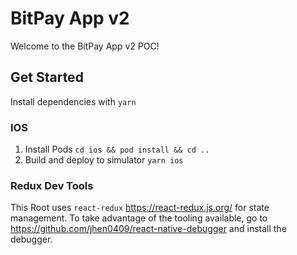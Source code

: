 # BitPay App v2

Welcome to the BitPay App v2 POC!

## Get Started

Install dependencies with `yarn`

### IOS
1. Install Pods `cd ios && pod install && cd ..`
3. Build and deploy to simulator `yarn ios`


### Redux Dev Tools
This Root uses `react-redux` https://react-redux.js.org/ for state management. To take advantage of the tooling available, go to https://github.com/jhen0409/react-native-debugger and install the debugger.

